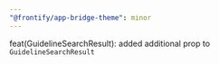 ```yaml
---
"@frontify/app-bridge-theme": minor
---
```


feat(GuidelineSearchResult): added additional prop to `GuidelineSearchResult`
